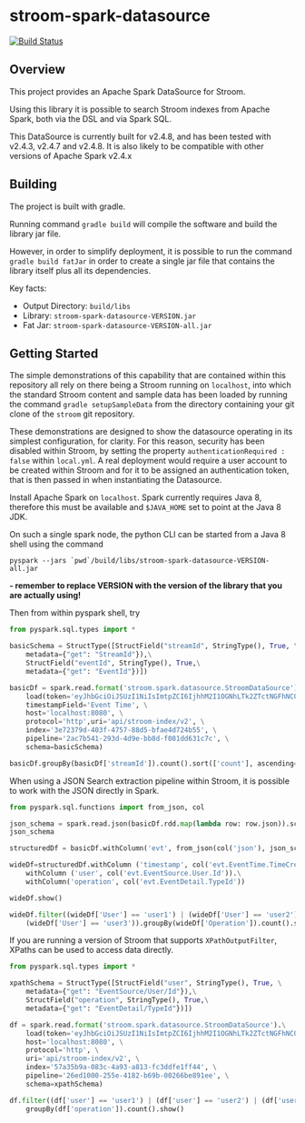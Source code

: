 # stroom-spark-datasource

[![Build Status](https://travis-ci.org/gchq/stroom-spark-datasource.svg?branch=master)](https://travis-ci.org/gchq/stroom-spark-datasource)

## Overview

This project provides an Apache Spark DataSource for Stroom.

Using this library it is possible to search Stroom indexes from Apache Spark, both via the DSL and via Spark SQL.

This DataSource is currently built for v2.4.8, and has been tested with v2.4.3, v2.4.7 and v2.4.8.
It is also likely to be compatible with other versions of Apache Spark v2.4.x

## Building

The project is built with gradle.

Running command `gradle build` will compile the software and build the library jar file.

However, in order to simplify deployment, it is possible to run the command `gradle build fatJar` in order to create a
single jar file that contains the library itself plus all its dependencies.     

Key facts:
* Output Directory: `build/libs`
* Library: `stroom-spark-datasource-VERSION.jar`
* Fat Jar: `stroom-spark-datasource-VERSION-all.jar`

## Getting Started

The simple demonstrations of this capability that are contained within this repository all rely on there being
a Stroom running on `localhost`, into which the standard Stroom content and sample data has been loaded by running the
command `gradle setupSampleData` from the directory containing your git clone of the `stroom` git repository. 

These demonstrations are designed to show the datasource operating in its simplest configuration, for clarity.
For this reason, security has been disabled within Stroom, by setting the property `authenticationRequired : false` within
`local.yml`.
A real deployment would require a user account to be created within Stroom and for it to be assigned an authentication
token, that is then passed in when instantiating the Datasource.

Install Apache Spark on `localhost`.  Spark currently requires Java 8, therefore this must be available and `$JAVA_HOME`
set to point at the Java 8 JDK.

On such a single spark node, the python CLI can be started from a Java 8 shell using 
the command 
```
pyspark --jars `pwd`/build/libs/stroom-spark-datasource-VERSION-all.jar
``` 
 **- remember to replace VERSION with the version of the library that you are actually using!**

Then from within pyspark shell, try

```python
from pyspark.sql.types import *

basicSchema = StructType([StructField("streamId", StringType(), True, \
    metadata={"get": "StreamId"}),\
    StructField("eventId", StringType(), True,\
    metadata={"get": "EventId"})])

basicDf = spark.read.format('stroom.spark.datasource.StroomDataSource').\
    load(token='eyJhbGciOiJSUzI1NiIsImtpZCI6IjhhM2I1OGNhLTk2ZTctNGFhNC05ZjA3LTQ0MDBhYWVkMTQ3MSJ9.eyJleHAiOjE2NDEzMTYyODMsInN1YiI6ImFkbWluIiwiaXNzIjoic3Ryb29tIiwiYXVkIjoiTlhDbXJyTGpQR2VBMVN4NWNEZkF6OUV2ODdXaTNucHRUbzZSdzVmTC5jbGllbnQtaWQuYXBwcy5zdHJvb20taWRwIn0.mU7gfhvbNFVzQ5RX86zcnvS6XZeNpYDZRJ5Zx2rPOuZsha15kJjMKw0PEH2T1Ucs2JEuhrj5P0Vu7pi_i7CtWSLNsmjZYrYL-udugijhEN9dxjuze5lnuOxb1LENrNoPaRvHpBiFyO3yIYO4Y9UcRdcAj-9Yt8zgqLP208KOU36n3dl0ErKXAKFyUbuu--1sDCnpSq4fxCMWfUhgENIkhUm6EnI8s510QdDxIeK95nHcM0H_I7cV0YXfpL4HgnsCCPJUJkYT1x71FQGuACi9Ba0JKdVF8PwdH4k4ryoK_b3ObFSueGpq2fBcFy385r6lDLUu91MODoY7yh9gagK-gw', \
    timestampField='Event Time', \
    host='localhost:8080', \
    protocol='http',uri='api/stroom-index/v2', \
    index='3e72379d-403f-4757-88d5-bfae4d724b55', \
    pipeline='2ac7b541-293d-4d9e-bb8d-f081dd631c7c', \
    schema=basicSchema)

basicDf.groupBy(basicDf['streamId']).count().sort(['count'], ascending=False).show()
```

When using a JSON Search extraction pipeline within Stroom, it is possible to work with the JSON directly in Spark.
```python
from pyspark.sql.functions import from_json, col

json_schema = spark.read.json(basicDf.rdd.map(lambda row: row.json)).schema
json_schema

structuredDf = basicDf.withColumn('evt', from_json(col('json'), json_schema))

wideDf=structuredDf.withColumn ('timestamp', col('evt.EventTime.TimeCreated')).\
    withColumn ('user', col('evt.EventSource.User.Id')).\
    withColumn('operation', col('evt.EventDetail.TypeId'))

wideDf.show()

wideDf.filter((wideDf['User'] == 'user1') | (wideDf['User'] == 'user2') | 
    (wideDf['User'] == 'user3')).groupBy(wideDf['Operation']).count().show()
```

If you are running a version of Stroom that supports `XPathOutputFilter`, XPaths can be used to access data directly.

```python
from pyspark.sql.types import *

xpathSchema = StructType([StructField("user", StringType(), True, \
    metadata={"get": "EventSource/User/Id"}),\
    StructField("operation", StringType(), True,\
    metadata={"get": "EventDetail/TypeId"})])

df = spark.read.format('stroom.spark.datasource.StroomDataSource').\
    load(token='eyJhbGciOiJSUzI1NiIsImtpZCI6IjhhM2I1OGNhLTk2ZTctNGFhNC05ZjA3LTQ0MDBhYWVkMTQ3MSJ9.eyJleHAiOjE2NDEzMTYyODMsInN1YiI6ImFkbWluIiwiaXNzIjoic3Ryb29tIiwiYXVkIjoiTlhDbXJyTGpQR2VBMVN4NWNEZkF6OUV2ODdXaTNucHRUbzZSdzVmTC5jbGllbnQtaWQuYXBwcy5zdHJvb20taWRwIn0.mU7gfhvbNFVzQ5RX86zcnvS6XZeNpYDZRJ5Zx2rPOuZsha15kJjMKw0PEH2T1Ucs2JEuhrj5P0Vu7pi_i7CtWSLNsmjZYrYL-udugijhEN9dxjuze5lnuOxb1LENrNoPaRvHpBiFyO3yIYO4Y9UcRdcAj-9Yt8zgqLP208KOU36n3dl0ErKXAKFyUbuu--1sDCnpSq4fxCMWfUhgENIkhUm6EnI8s510QdDxIeK95nHcM0H_I7cV0YXfpL4HgnsCCPJUJkYT1x71FQGuACi9Ba0JKdVF8PwdH4k4ryoK_b3ObFSueGpq2fBcFy385r6lDLUu91MODoY7yh9gagK-gw', \
    host='localhost:8080', \
    protocol='http', \
    uri='api/stroom-index/v2', \
    index='57a35b9a-083c-4a93-a813-fc3ddfe1ff44', \
    pipeline='26ed1000-255e-4182-b69b-00266be891ee', \
    schema=xpathSchema)

df.filter((df['user'] == 'user1') | (df['user'] == 'user2') | (df['user'] == 'user3')).\
    groupBy(df['operation']).count().show()

```


